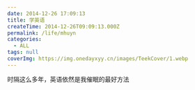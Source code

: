 ```yaml
---
date: 2014-12-26 17:09:13
title: 学英语
createTime: 2014-12-26T09:09:13.000Z
permalink: /life/mhuyn
categories:
  - ALL
tags: null
coverImg: https://img.onedayxyy.cn/images/TeekCover/1.webp
---
```


时隔这么多年，英语依然是我催眠的最好方法
